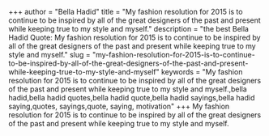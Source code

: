 +++
author = "Bella Hadid"
title = "My fashion resolution for 2015 is to continue to be inspired by all of the great designers of the past and present while keeping true to my style and myself."
description = "the best Bella Hadid Quote: My fashion resolution for 2015 is to continue to be inspired by all of the great designers of the past and present while keeping true to my style and myself."
slug = "my-fashion-resolution-for-2015-is-to-continue-to-be-inspired-by-all-of-the-great-designers-of-the-past-and-present-while-keeping-true-to-my-style-and-myself"
keywords = "My fashion resolution for 2015 is to continue to be inspired by all of the great designers of the past and present while keeping true to my style and myself.,bella hadid,bella hadid quotes,bella hadid quote,bella hadid sayings,bella hadid saying,quotes, sayings,quote, saying, motivation"
+++
My fashion resolution for 2015 is to continue to be inspired by all of the great designers of the past and present while keeping true to my style and myself.
